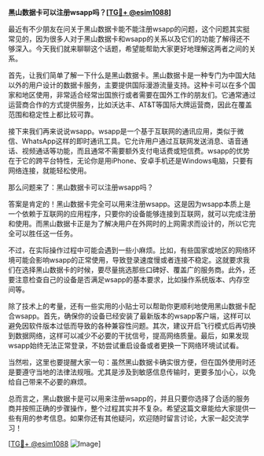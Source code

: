 **黑山数据卡可以注册wsapp吗？[[TG💪+ @esim1088](https://t.me/s/esim1088)]**

最近有不少朋友在问关于黑山数据卡能不能注册wsapp的问题，这个问题其实挺常见的，因为很多人对于黑山数据卡和wsapp的关系以及它们的功能了解得还不够深入。今天我们就来聊聊这个话题，希望能帮助大家更好地理解这两者之间的关系。

首先，让我们简单了解一下什么是黑山数据卡。黑山数据卡是一种专门为中国大陆以外的用户设计的数据卡服务，主要提供国际漫游流量支持。这种卡可以在多个国家和地区使用，非常适合经常出国旅行或者需要在国外工作的朋友们。它通常通过运营商合作的方式提供服务，比如沃达丰、AT&T等国际大牌运营商，因此在覆盖范围和稳定性上都比较可靠。

接下来我们再来说说wsapp。wsapp是一个基于互联网的通讯应用，类似于微信、WhatsApp这样的即时通讯工具。它允许用户通过互联网发送消息、语音通话、视频通话等功能，而且通常不需要额外支付电话费或短信费。wsapp的优势在于它的跨平台特性，无论你是用iPhone、安卓手机还是Windows电脑，只要有网络连接，就能轻松使用。

那么问题来了：黑山数据卡可以注册wsapp吗？

答案是肯定的！黑山数据卡完全可以用来注册wsapp。这是因为wsapp本质上是一个依赖于互联网的应用程序，只要你的设备能够连接到互联网，就可以完成注册和使用。而黑山数据卡正是为了解决用户在外网时的上网需求而设计的，所以它完全可以胜任这一任务。

不过，在实际操作过程中可能会遇到一些小麻烦。比如，有些国家或地区的网络环境可能会影响wsapp的正常使用，导致登录速度慢或者连接不稳定。这就要求我们在选择黑山数据卡的时候，要尽量挑选那些口碑好、覆盖广的服务商。此外，还要注意检查自己的设备是否满足wsapp的基本要求，比如操作系统版本、内存空间等。

除了技术上的考量，还有一些实用的小贴士可以帮助你更顺利地使用黑山数据卡配合wsapp。首先，确保你的设备已经安装了最新版本的wsapp客户端，这样可以避免因软件版本过低而导致的各种兼容性问题。其次，建议开启飞行模式后再切换到数据网络，这样可以减少不必要的干扰信号，提高网络质量。最后，如果发现wsapp始终无法正常登录，不妨尝试重启设备或者更换一下网络环境试试看。

当然啦，这里也要提醒大家一句：虽然黑山数据卡确实很方便，但在国外使用时还是要遵守当地的法律法规哦。尤其是涉及到敏感信息传输时，更要多加小心，以免给自己带来不必要的麻烦。

总而言之，黑山数据卡是可以用来注册wsapp的，并且只要你选择了合适的服务商并按照正确的步骤操作，整个过程其实并不复杂。希望这篇文章能给大家提供一些有用的参考信息。如果你还有其他疑问，欢迎随时留言讨论，大家一起交流学习！

[[TG💪+ @esim1088](https://t.me/s/esim1088) ![Image](https://i.postimg.cc/4NQfJmqS/Snipaste-2025-05-13-00-14-12.png)]